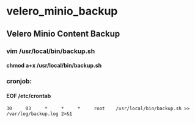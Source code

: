 # velero_minio_backup
## Velero Minio Content Backup
### vim /usr/local/bin/backup.sh
#### chmod a+x /usr/local/bin/backup.sh


### cronjob:
#### EOF /etc/crontab

```
30     03     *     *     *     root    /usr/local/bin/backup.sh >> /var/log/backup.log 2>&1
```
